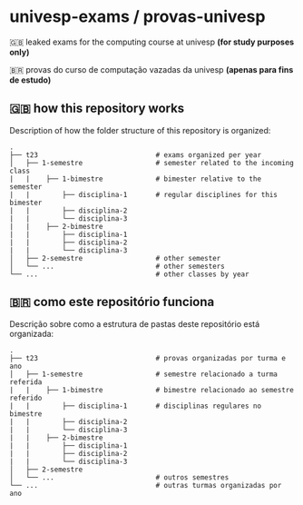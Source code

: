 # univesp-exams / provas-univesp
:uk: 
leaked exams for the computing course at univesp **(for study purposes only)**

:brazil: provas do curso de computação vazadas da univesp **(apenas para fins de estudo)**


## :uk: how this repository works

Description of how the folder structure of this repository is organized:

    .
    ├── t23                             # exams organized per year
    │   ├── 1-semestre                  # semester related to the incoming class
    |   |    ├── 1-bimestre             # bimester relative to the semester
    |   |        ├── disciplina-1       # regular disciplines for this bimester
    |   |        ├── disciplina-2
    |   |        └── disciplina-3
    |   |    ├── 2-bimestre
    |   |        ├── disciplina-1
    |   |        ├── disciplina-2
    |   |        └── disciplina-3
    │   ├── 2-semestre                  # other semester
    │   └── ...                         # other semesters
    └── ...                             # other classes by year


## :brazil: como este repositório funciona

Descrição sobre como a estrutura de pastas deste repositório está organizada:

    .
    ├── t23                             # provas organizadas por turma e ano
    │   ├── 1-semestre                  # semestre relacionado a turma referida
    |   |    ├── 1-bimestre             # bimestre relacionado ao semestre referido
    |   |        ├── disciplina-1       # disciplinas regulares no bimestre
    |   |        ├── disciplina-2
    |   |        └── disciplina-3
    |   |    ├── 2-bimestre
    |   |        ├── disciplina-1
    |   |        ├── disciplina-2
    |   |        └── disciplina-3
    │   ├── 2-semestre                  
    │   └── ...                         # outros semestres
    └── ...                             # outras turmas organizadas por ano